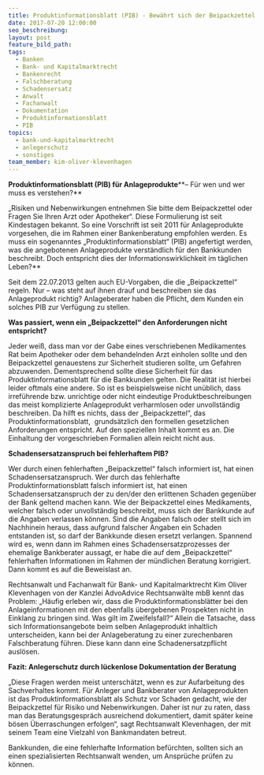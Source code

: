 ```yaml
---
title: Produktinformationsblatt (PIB) - Bewährt sich der Beipackzettel bei Anlageberatungen?
date: 2017-07-20 12:00:00
seo_beschreibung:
layout: post
feature_bild_path:
tags:
  - Banken
  - Bank- und Kapitalmarktrecht
  - Bankenrecht
  - Falschberatung
  - Schadensersatz
  - Anwalt
  - Fachanwalt
  - Dokumentation
  - Produktinformationsblatt
  - PIB
topics:
  - bank-und-kapitalmarktrecht
  - anlegerschutz
  - sonstiges
team_member: kim-oliver-klevenhagen
---
```



**Produktinformationsblatt (PIB) f&uuml;r Anlageprodukte****– F&uuml;r wen und wer muss es verstehen?**

„Risiken und Nebenwirkungen entnehmen Sie bitte dem Beipackzettel oder Fragen Sie Ihren Arzt oder Apotheker“. Diese Formulierung ist seit Kindestagen bekannt. So eine Vorschrift ist seit 2011 f&uuml;r Anlageprodukte vorgesehen, die im Rahmen einer Bankenberatung empfohlen werden. Es muss ein sogenanntes „Produktinformationsblatt“ (PIB) angefertigt werden, was die angebotenen Anlageprodukte verst&auml;ndlich f&uuml;r den Bankkunden beschreibt. Doch entspricht dies der Informationswirklichkeit im t&auml;glichen Leben?\*\*

Seit dem 22.07.2013 gelten auch EU-Vorgaben, die die „Beipackzettel“ regeln. Nur – was steht auf ihnen drauf und beschreiben sie das Anlageprodukt richtig? Anlageberater haben die Pflicht, dem Kunden ein solches PIB zur Verf&uuml;gung zu stellen.

**Was passiert, wenn ein „Beipackzettel“ den Anforderungen nicht entspricht?**

Jeder wei&szlig;, dass man vor der Gabe eines verschriebenen Medikamentes Rat beim Apotheker oder dem behandelnden Arzt einholen sollte und den Beipackzettel genauestens zur Sicherheit studieren sollte, um Gefahren abzuwenden. Dementsprechend sollte diese Sicherheit f&uuml;r das Produktinformationsblatt f&uuml;r die Bankkunden gelten. Die Realit&auml;t ist hierbei leider oftmals eine andere. So ist es beispielsweise nicht un&uuml;blich, dass irref&uuml;hrende bzw. unrichtige oder nicht eindeutige Produktbeschreibungen das meist komplizierte Anlageprodukt verharmlosen oder unvollst&auml;ndig beschreiben. Da hilft es nichts, dass der „Beipackzettel“, das Produktinformationsblatt,&nbsp; grunds&auml;tzlich den formellen gesetzlichen Anforderungen entspricht. Auf den speziellen Inhalt kommt es an. Die Einhaltung der vorgeschrieben Formalien allein reicht nicht aus.

**Schadensersatzanspruch bei fehlerhaftem PIB?**

Wer durch einen fehlerhaften „Beipackzettel“ falsch informiert ist, hat einen Schadensersatzanspruch. Wer durch das fehlerhafte Produktinformationsblatt falsch informiert ist, hat einen Schadensersatzanspruch der zu den/der den erlittenen Schaden gegen&uuml;ber der Bank geltend machen kann. Wie der Beipackzettel eines Medikaments, welcher falsch oder unvollst&auml;ndig beschreibt, muss sich der Bankkunde auf die Angaben verlassen k&ouml;nnen. Sind die Angaben falsch oder stellt sich im Nachhinein heraus, dass aufgrund falscher Angaben ein Schaden entstanden ist, so darf der Bankkunde diesen ersetzt verlangen. Spannend wird es, wenn dann im Rahmen eines Schadensersatzprozesses der ehemalige Bankberater aussagt, er habe die auf dem „Beipackzettel“ fehlerhaften Informationen im Rahmen der m&uuml;ndlichen Beratung korrigiert. Dann kommt es auf die Beweislast an.

Rechtsanwalt und Fachanwalt f&uuml;r Bank- und Kapitalmarktrecht Kim Oliver Klevenhagen von der Kanzlei AdvoAdvice Rechtsanw&auml;lte mbB kennt das Problem: „H&auml;ufig erleben wir, dass die Produktinformationsbl&auml;tter bei den Anlageinformationen mit den ebenfalls &uuml;bergebenen Prospekten nicht in Einklang zu bringen sind. Was gilt im Zweifelsfall?“ Allein die Tatsache, dass sich Informationsangebote beim selben Anlageprodukt inhaltlich unterscheiden, kann bei der Anlageberatung zu einer zurechenbaren Falschberatung f&uuml;hren. Diese kann dann eine Schadenersatzpflicht ausl&ouml;sen.

**Fazit: Anlegerschutz durch l&uuml;ckenlose Dokumentation der Beratung**

„Diese Fragen werden meist untersch&auml;tzt, wenn es zur Aufarbeitung des Sachverhaltes kommt. F&uuml;r Anleger und Bankberater von Anlageprodukten ist das Produktinformationsblatt als Schutz vor Schaden gedacht, wie der Beipackzettel f&uuml;r Risiko und Nebenwirkungen. Daher ist nur zu raten, dass man das Beratungsgespr&auml;ch ausreichend dokumentiert, damit sp&auml;ter keine b&ouml;sen &Uuml;berraschungen erfolgen“, sagt Rechtsanwalt Klevenhagen, der mit seinem Team eine Vielzahl von Bankmandaten betreut.

Bankkunden, die eine fehlerhafte Information bef&uuml;rchten, sollten sich an einen spezialisierten Rechtsanwalt wenden, um Anspr&uuml;che pr&uuml;fen zu k&ouml;nnen.&nbsp;

&nbsp;